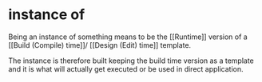# instance of

Being an instance of something means to be the [[Runtime]] version of a [[Build (Compile) time]]/ [[Design (Edit) time]] template.

The instance is therefore built keeping the build time version as a template and it is what will actually get executed or be used in direct application.
